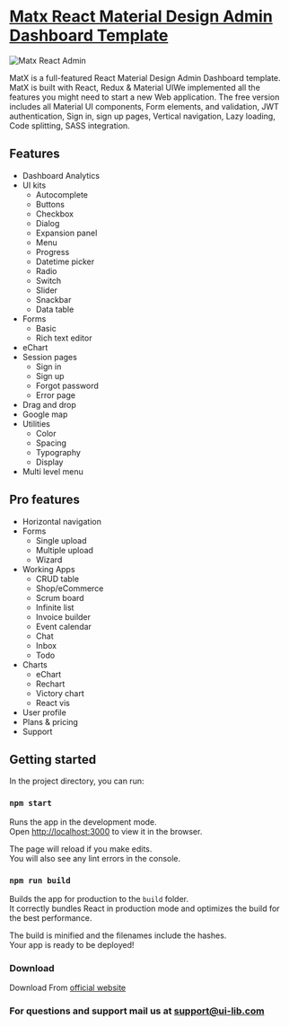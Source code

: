 [Matx React Material Design Admin Dashboard Template](https://ui-lib.com/downloads/matx-react-admin/)
=====================================================================================================

![Matx React Admin](https://ui-lib.com/wp-content/uploads/edd/2020/01/marx-react.png)

MatX is a full-featured React Material Design Admin Dashboard template. MatX is built with React, Redux & Material UIWe implemented all the features you might need to start a new Web application. The free version includes all Material UI components, Form elements, and validation, JWT authentication, Sign in, sign up pages, Vertical navigation, Lazy loading, Code splitting, SASS integration.

Features
--------

*   Dashboard Analytics
*   UI kits
    *   Autocomplete
    *   Buttons
    *   Checkbox
    *   Dialog
    *   Expansion panel
    *   Menu
    *   Progress
    *   Datetime picker
    *   Radio
    *   Switch
    *   Slider
    *   Snackbar
    *   Data table
*   Forms
    *   Basic
    *   Rich text editor
*   eChart
*   Session pages
    *   Sign in
    *   Sign up
    *   Forgot password
    *   Error page
*   Drag and drop
*   Google map
*   Utilities
    *   Color
    *   Spacing
    *   Typography
    *   Display
*   Multi level menu

Pro features
------------

*   Horizontal navigation
*   Forms
    *   Single upload
    *   Multiple upload
    *   Wizard
*   Working Apps
    *   CRUD table
    *   Shop/eCommerce
    *   Scrum board
    *   Infinite list
    *   Invoice builder
    *   Event calendar
    *   Chat
    *   Inbox
    *   Todo
*   Charts
    *   eChart
    *   Rechart
    *   Victory chart
    *   React vis
*   User profile
*   Plans & pricing
*   Support

Getting started
---------------

In the project directory, you can run:

### `npm start`

Runs the app in the development mode.  
Open [http://localhost:3000](http://localhost:3000) to view it in the browser.

The page will reload if you make edits.  
You will also see any lint errors in the console.

### `npm run build`

Builds the app for production to the `build` folder.  
It correctly bundles React in production mode and optimizes the build for the best performance.

The build is minified and the filenames include the hashes.  
Your app is ready to be deployed!

### Download

Download From [official website](https://ui-lib.com/downloads/matx-react-admin/)

### For questions and support mail us at [support@ui-lib.com](mailto:support@ui-lib.com)
